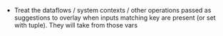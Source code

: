 - Treat the dataflows / system contexts / other operations passed as suggestions to overlay when inputs matching key are present (or set with tuple). They will take from those vars